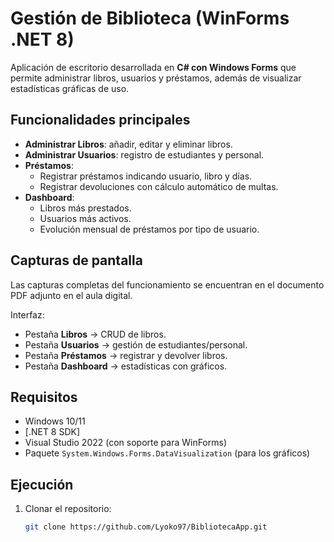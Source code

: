 # Gestión de Biblioteca (WinForms .NET 8)

Aplicación de escritorio desarrollada en **C# con Windows Forms** que permite administrar libros, usuarios y préstamos, además de visualizar estadísticas gráficas de uso.

## Funcionalidades principales
- **Administrar Libros**: añadir, editar y eliminar libros.
- **Administrar Usuarios**: registro de estudiantes y personal.
- **Préstamos**:
  - Registrar préstamos indicando usuario, libro y días.
  - Registrar devoluciones con cálculo automático de multas.
- **Dashboard**:
  - Libros más prestados.
  - Usuarios más activos.
  - Evolución mensual de préstamos por tipo de usuario.

## Capturas de pantalla
Las capturas completas del funcionamiento se encuentran en el documento PDF adjunto en el aula digital.

Interfaz:

- Pestaña **Libros** → CRUD de libros.  
- Pestaña **Usuarios** → gestión de estudiantes/personal.  
- Pestaña **Préstamos** → registrar y devolver libros.  
- Pestaña **Dashboard** → estadísticas con gráficos.

## Requisitos
- Windows 10/11  
- [.NET 8 SDK]
- Visual Studio 2022 (con soporte para WinForms)  
- Paquete `System.Windows.Forms.DataVisualization` (para los gráficos)

## Ejecución
1. Clonar el repositorio:
   ```bash
   git clone https://github.com/Lyoko97/BibliotecaApp.git